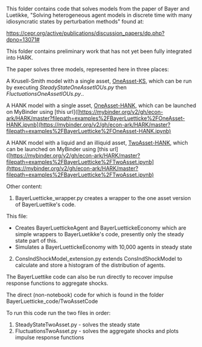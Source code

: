 This folder contains code that solves models from the paper of Bayer and Luetikke, "Solving heterogeneous agent models in discrete time with many idiosyncratic states by perturbation methods" found at:

https://cepr.org/active/publications/discussion_papers/dp.php?dpno=13071#

This folder contains preliminary work that has not yet been fully integrated into HARK.

The paper solves three models, represented here in three places:

A Krusell-Smith model with a single asset, [OneAsset-KS](https://github.com/econ-ark/HARK/blob/master/HARK/BayerLuetticke/OneAssetCode-KS), which can be run by executing _SteadyStateOneAssetIOUs.py_ then _FluctuationsOneAssetIOUs.py_..

A HANK model with a single asset, [OneAsset-HANK](https://github.com/econ-ark/HARK/blob/master/HARK/BayerLuetticke/OneAsset-HANK.ipynb), which can be launched on MyBinder using [this url]([https://mybinder.org/v2/gh/econ-ark/HARK/master?filepath=examples%2FBayerLuetticke%2FOneAsset-HANK.ipynb](https://mybinder.org/v2/gh/econ-ark/HARK/master?filepath=examples%2FBayerLuetticke%2FOneAsset-HANK.ipynb)

A HANK model with a liquid and an illiquid asset, [TwoAsset-HANK](https://github.com/econ-ark/HARK/blob/master/HARK/BayerLuetticke/OneAsset-HANK.ipynb), which can be launched on MyBinder using [this url]([https://mybinder.org/v2/gh/econ-ark/HARK/master?filepath=examples%2FBayerLuetticke%2FTwoAsset.ipynb](https://mybinder.org/v2/gh/econ-ark/HARK/master?filepath=examples%2FBayerLuetticke%2FTwoAsset.ipynb)


Other content:

1) BayerLuetticke_wrapper.py creates a wrapper to the one asset version of BayerLuettike's code. 

This file:
   * Creates BayerLuettickeAgent and BayerLuettickeEconomy which are simple wrappers to BayerLuetikke's code, presently only the steady state part of this.
   * Simulates a BayerLuettickeEconomy with 10,000 agents in steady state

2) ConsIndShockModel_extension.py extends ConsIndShockModel to calculate and store a histogram of the distribution of agents.

The BayerLuettike code can also be run directly to recover impulse response functions to aggregate shocks.

The direct (non-notebook) code for which is found in the folder BayerLuetticke_code/TwoAssetCode

To run this code run the two files in order:

1) SteadyStateTwoAsset.py - solves the steady state
2) FluctuationsTwoAsset.py - solves the aggregate shocks and plots impulse response functions


